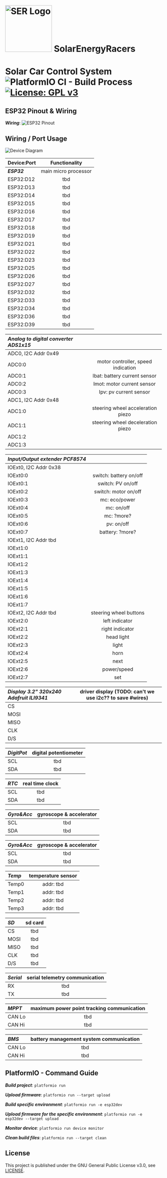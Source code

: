 # <img src="media/logo/logo_green.svg" alt="SER Logo" width="150"/> SolarEnergyRacers
# Solar Car Control System ![PlatformIO CI - Build Process](https://github.com/SolarEnergyRacers/solar_car_control_system/workflows/PlatformIO%20CI%20-%20Build%20Process/badge.svg?branch=master) [![License: GPL v3](https://img.shields.io/badge/License-GPLv3-blue.svg)](https://www.gnu.org/licenses/gpl-3.0)

## ESP32 Pinout & Wiring

***Wiring***:
![ESP32 Pinout](media/Adafruit-HUZZAH32-Feather-pinout.png "ESP32 Pinout")


## Wiring / Port Usage

![Device Diagram](media/device_diagram.svg "Device Diagram")


| Device:Port    | Functionality |
| :------------- | :-----------: |
| ***ESP32***  | main micro processor |
| ESP32:D12 | tbd |
| ESP32:D13 | tbd |
| ESP32:D14 | tbd |
| ESP32:D15 | tbd |
| ESP32:D16 | tbd |
| ESP32:D17 | tbd |
| ESP32:D18 | tbd |
| ESP32:D19 | tbd |
| ESP32:D21 | tbd |
| ESP32:D22 | tbd |
| ESP32:D23 | tbd |
| ESP32:D25 | tbd |
| ESP32:D26 | tbd |
| ESP32:D27 | tbd |
| ESP32:D32 | tbd |
| ESP32:D33 | tbd |
| ESP32:D34 | tbd |
| ESP32:D36 | tbd |
| ESP32:D39 | tbd |

| ***Analog to digital converter ADS1x15***  |  |
| :------------- | :-----------: |
| ADC0, I2C Addr 0x49 |  |
| ADC0:0 | motor controller, speed indication |
| ADC0:1 | Ibat: battery current sensor |
| ADC0:2 | Imot: motor current sensor |
| ADC0:3 | Ipv: pv current sensor  |
| ADC1, I2C Addr 0x48 |  |
| ADC1:0 | steering wheel acceleration piezo |
| ADC1:1 | steering wheel deceleration piezo |
| ADC1:2 | |
| ADC1:3 | |

| ***Input/Output extender PCF8574***  |  |
| :------------- | :-----------: |
| IOExt0, I2C Addr 0x38 |   |
| IOExt0:0 | switch: battery on/off  |
| IOExt0:1 | switch: PV on/off |
| IOExt0:2 | switch: motor on/off |
| IOExt0:3 | mc: eco/power |
| IOExt0:4 | mc: on/off |
| IOExt0:5 | mc: ?more? |
| IOExt0:6 | pv: on/off |
| IOExt0:7 | battery: ?more? |
| IOExt1, I2C Addr tbd |   |
| IOExt1:0 | |
| IOExt1:1 | |
| IOExt1:2 | |
| IOExt1:3 | |
| IOExt1:4 | |
| IOExt1:5 | |
| IOExt1:6 | |
| IOExt1:7 | |
| IOExt2, I2C Addr tbd | steering wheel buttons  |
| IOExt2:0 | left indicator |
| IOExt2:1 | right indicator |
| IOExt2:2 | head light |
| IOExt2:3 | light |
| IOExt2:4 | horn |
| IOExt2:5 | next |
| IOExt2:6 | power/speed |
| IOExt2:7 | set |

| ***Display 3.2" 320x240 Adafruit ILI9341*** | driver display (TODO: can't we use i2c?? to save #wires)|
| :------------- | :-----------: |
| CS   |  |
| MOSI |  |
| MISO |  |
| CLK  |  |
| D/S  |  |

| ***DigitPot*** | digital potentiometer |
| :------------- | :-----------: |
| SCL | tbd |
| SDA | tbd |

| ***RTC*** | real time clock |
| :------------- | :-----------: |
| SCL | tbd |
| SDA | tbd |

| ***Gyro&Acc*** | gyroscope & accelerator |
| :------------- | :-----------: |
| SCL  | tbd |
| SDA | tbd |

| ***Gyro&Acc*** | gyroscope & accelerator |
| :------------- | :-----------: |
| SCL  | tbd |
| SDA | tbd |

| ***Temp*** | temperature sensor |
| :------------- | :-----------: |
| Temp0  | addr: tbd |
| Temp1  | addr: tbd |
| Temp2  | addr: tbd|
| Temp3  | addr: tbd |

| ***SD*** | sd card |
| :------------- | :-----------: |
| CS   | tbd |
| MOSI | tbd |
| MISO | tbd |
| CLK  | tbd |
| D/S  | tbd |

| ***Serial*** | serial  telemetry communication |
| :------------- | :-----------: |
| RX  | tbd |
| TX  | tbd |

| ***MPPT*** | maximum power point tracking communication |
| :------------- | :-----------: |
| CAN Lo  | tbd |
| CAN Hi  | tbd |

| ***BMS*** | battery management system communication |
| :------------- | :-----------: |
| CAN Lo  | tbd |
| CAN Hi  | tbd |

## PlatformIO - Command Guide

***Build project***: `platformio run`

***Upload firmware***: `platformio run --target upload`

***Build specific environment***: `platformio run -e esp32dev`

***Upload firmware for the specific environment***: `platformio run -e esp32dev --target upload`

***Monitor device***: `platformio run device monitor`

***Clean build files***: `platformio run --target clean`

## License

This project is published under the GNU General Public License v3.0, see [LICENSE](LICENSE).
